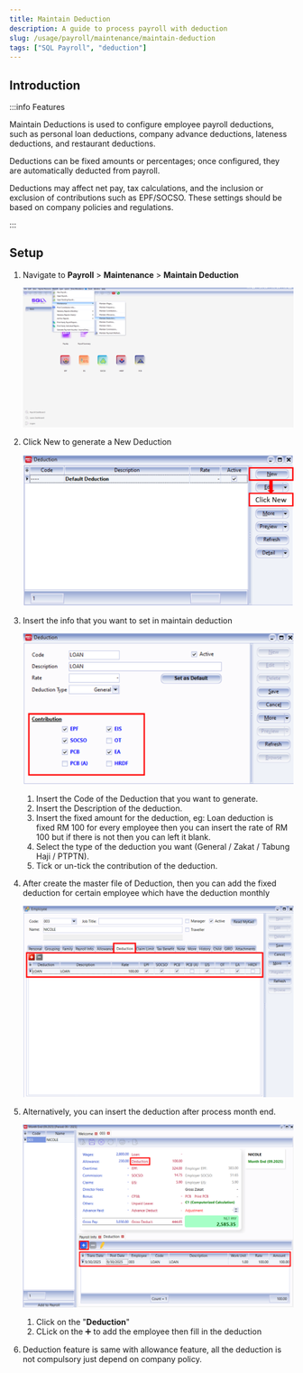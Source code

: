 ```yaml
---
title: Maintain Deduction
description: A guide to process payroll with deduction
slug: /usage/payroll/maintenance/maintain-deduction
tags: ["SQL Payroll", "deduction"]
---
```


## Introduction

:::info Features

Maintain Deductions is used to configure employee payroll deductions, such as personal loan deductions, company advance deductions, lateness deductions, and restaurant deductions.

Deductions can be fixed amounts or percentages; once configured, they are automatically deducted from payroll.

Deductions may affect net pay, tax calculations, and the inclusion or exclusion of contributions such as EPF/SOCSO. These settings should be based on company policies and regulations.

:::

## Setup

1. Navigate to **Payroll** > **Maintenance** > **Maintain Deduction**

   ![navigate](../../../../static/img/usage/payroll/maintenance/maintain-deduction/jj1.png)

2. Click New to generate a New Deduction

   ![new](../../../../static/img/usage/payroll/maintenance/maintain-deduction/jj2.png)

3. Insert the info that you want to set in maintain deduction

   ![insert](../../../../static/img/usage/payroll/maintenance/maintain-deduction/jj3.png)

   1. Insert the Code of the Deduction that you want to generate.
   2. Insert the Description of the deduction.
   3. Insert the fixed amount for the deduction, eg: Loan deduction is fixed RM 100 for every employee then you can insert the rate of RM 100 but if there is not then you can left it blank.
   4. Select the type of the deduction you want (General / Zakat / Tabung Haji / PTPTN).
   5. Tick or un-tick the contribution of the deduction.

4. After create the master file of Deduction, then you can add the fixed deduction for certain employee which have the deduction monthly

   ![add-fixed-deduction](../../../../static/img/usage/payroll/maintenance/maintain-deduction/jj4.png)

5. Alternatively, you can insert the deduction after process month end.

   ![process-month-end-add-deduction](../../../../static/img/usage/payroll/maintenance/maintain-deduction/jj5.png)

   1. Click on the "**Deduction**"
   2. CLick on the ➕ to add the employee then fill in the deduction

6. Deduction feature is same with allowance feature, all the deduction is not compulsory just depend on company policy.
